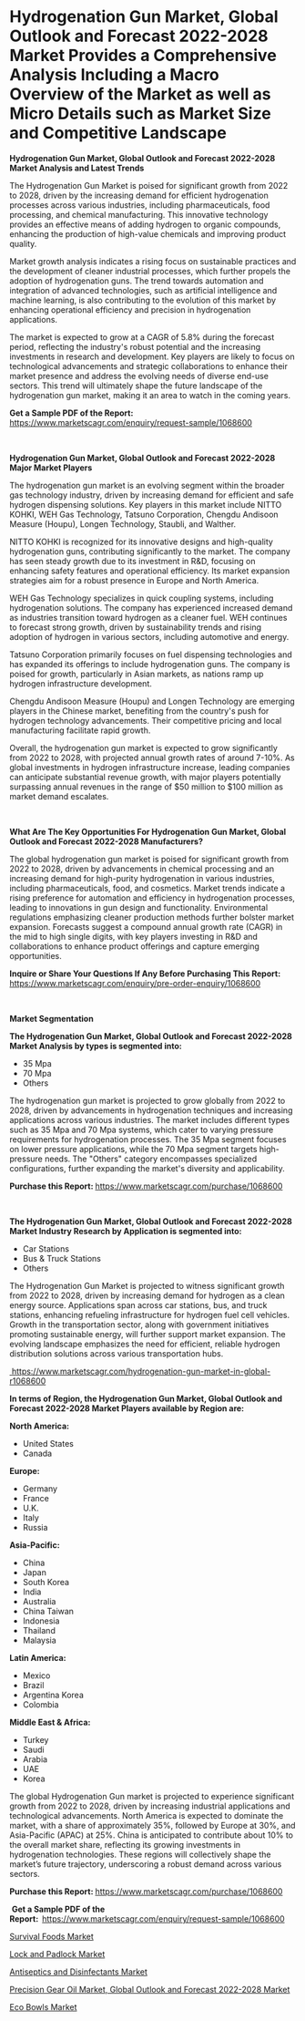 <p><h1>Hydrogenation Gun Market, Global Outlook and Forecast 2022-2028 Market Provides a Comprehensive Analysis Including a Macro Overview of the Market as well as Micro Details such as Market Size and Competitive Landscape</h1></p><p><strong>Hydrogenation Gun Market, Global Outlook and Forecast 2022-2028 Market Analysis and Latest Trends</strong></p>
<p><p>The Hydrogenation Gun Market is poised for significant growth from 2022 to 2028, driven by the increasing demand for efficient hydrogenation processes across various industries, including pharmaceuticals, food processing, and chemical manufacturing. This innovative technology provides an effective means of adding hydrogen to organic compounds, enhancing the production of high-value chemicals and improving product quality.</p><p>Market growth analysis indicates a rising focus on sustainable practices and the development of cleaner industrial processes, which further propels the adoption of hydrogenation guns. The trend towards automation and integration of advanced technologies, such as artificial intelligence and machine learning, is also contributing to the evolution of this market by enhancing operational efficiency and precision in hydrogenation applications.</p><p>The market is expected to grow at a CAGR of 5.8% during the forecast period, reflecting the industry's robust potential and the increasing investments in research and development. Key players are likely to focus on technological advancements and strategic collaborations to enhance their market presence and address the evolving needs of diverse end-use sectors. This trend will ultimately shape the future landscape of the hydrogenation gun market, making it an area to watch in the coming years.</p></p>
<p><strong>Get a Sample PDF of the Report:&nbsp;</strong> <a href="https://www.marketscagr.com/enquiry/request-sample/1068600">https://www.marketscagr.com/enquiry/request-sample/1068600</a></p>
<p>&nbsp;</p>
<p><strong>Hydrogenation Gun Market, Global Outlook and Forecast 2022-2028 Major Market Players</strong></p>
<p><p>The hydrogenation gun market is an evolving segment within the broader gas technology industry, driven by increasing demand for efficient and safe hydrogen dispensing solutions. Key players in this market include NITTO KOHKI, WEH Gas Technology, Tatsuno Corporation, Chengdu Andisoon Measure (Houpu), Longen Technology, Staubli, and Walther.</p><p>NITTO KOHKI is recognized for its innovative designs and high-quality hydrogenation guns, contributing significantly to the market. The company has seen steady growth due to its investment in R&D, focusing on enhancing safety features and operational efficiency. Its market expansion strategies aim for a robust presence in Europe and North America.</p><p>WEH Gas Technology specializes in quick coupling systems, including hydrogenation solutions. The company has experienced increased demand as industries transition toward hydrogen as a cleaner fuel. WEH continues to forecast strong growth, driven by sustainability trends and rising adoption of hydrogen in various sectors, including automotive and energy.</p><p>Tatsuno Corporation primarily focuses on fuel dispensing technologies and has expanded its offerings to include hydrogenation guns. The company is poised for growth, particularly in Asian markets, as nations ramp up hydrogen infrastructure development.</p><p>Chengdu Andisoon Measure (Houpu) and Longen Technology are emerging players in the Chinese market, benefiting from the country's push for hydrogen technology advancements. Their competitive pricing and local manufacturing facilitate rapid growth.</p><p>Overall, the hydrogenation gun market is expected to grow significantly from 2022 to 2028, with projected annual growth rates of around 7-10%. As global investments in hydrogen infrastructure increase, leading companies can anticipate substantial revenue growth, with major players potentially surpassing annual revenues in the range of $50 million to $100 million as market demand escalates.</p></p>
<p>&nbsp;</p>
<p><strong>What Are The Key Opportunities For Hydrogenation Gun Market, Global Outlook and Forecast 2022-2028 Manufacturers?</strong></p>
<p><p>The global hydrogenation gun market is poised for significant growth from 2022 to 2028, driven by advancements in chemical processing and an increasing demand for high-purity hydrogenation in various industries, including pharmaceuticals, food, and cosmetics. Market trends indicate a rising preference for automation and efficiency in hydrogenation processes, leading to innovations in gun design and functionality. Environmental regulations emphasizing cleaner production methods further bolster market expansion. Forecasts suggest a compound annual growth rate (CAGR) in the mid to high single digits, with key players investing in R&D and collaborations to enhance product offerings and capture emerging opportunities.</p></p>
<p><strong>Inquire or Share Your Questions If Any Before Purchasing This Report:</strong> <a href="https://www.marketscagr.com/enquiry/pre-order-enquiry/1068600">https://www.marketscagr.com/enquiry/pre-order-enquiry/1068600</a></p>
<p>&nbsp;</p>
<p><strong>Market Segmentation</strong></p>
<p><strong>The Hydrogenation Gun Market, Global Outlook and Forecast 2022-2028 Market Analysis by types is segmented into:</strong></p>
<p><ul><li>35 Mpa</li><li>70 Mpa</li><li>Others</li></ul></p>
<p><p>The hydrogenation gun market is projected to grow globally from 2022 to 2028, driven by advancements in hydrogenation techniques and increasing applications across various industries. The market includes different types such as 35 Mpa and 70 Mpa systems, which cater to varying pressure requirements for hydrogenation processes. The 35 Mpa segment focuses on lower pressure applications, while the 70 Mpa segment targets high-pressure needs. The "Others" category encompasses specialized configurations, further expanding the market's diversity and applicability.</p></p>
<p><strong>Purchase this Report:&nbsp;</strong><a href="https://www.marketscagr.com/purchase/1068600">https://www.marketscagr.com/purchase/1068600</a></p>
<p>&nbsp;</p>
<p><strong>The Hydrogenation Gun Market, Global Outlook and Forecast 2022-2028 Market Industry Research by Application is segmented into:</strong></p>
<p><ul><li>Car Stations</li><li>Bus & Truck Stations</li><li>Others</li></ul></p>
<p><p>The Hydrogenation Gun Market is projected to witness significant growth from 2022 to 2028, driven by increasing demand for hydrogen as a clean energy source. Applications span across car stations, bus, and truck stations, enhancing refueling infrastructure for hydrogen fuel cell vehicles. Growth in the transportation sector, along with government initiatives promoting sustainable energy, will further support market expansion. The evolving landscape emphasizes the need for efficient, reliable hydrogen distribution solutions across various transportation hubs.</p></p>
<p><a href="https://www.marketscagr.com/hydrogenation-gun-market-in-global-r1068600">&nbsp;https://www.marketscagr.com/hydrogenation-gun-market-in-global-r1068600</a></p>
<p><strong>In terms of Region, the Hydrogenation Gun Market, Global Outlook and Forecast 2022-2028 Market Players available by Region are:</strong></p>
<p>
    <p> <strong> North America: </strong>
        <ul>
            <li>United States</li>
            <li>Canada</li>
        </ul>
        </p> 
    <p> <strong> Europe: </strong>
        <ul>
            <li>Germany</li>
            <li>France</li>
            <li>U.K.</li>
            <li>Italy</li>
            <li>Russia</li>
        </ul>
        </p> 
    <p> <strong> Asia-Pacific: </strong>
        <ul>
            <li>China</li>
            <li>Japan</li>
            <li>South Korea</li>
            <li>India</li>
            <li>Australia</li>
            <li>China Taiwan</li>
            <li>Indonesia</li>
            <li>Thailand</li>
            <li>Malaysia</li>
        </ul>
        </p> 
    <p> <strong> Latin America: </strong>
        <ul>
            <li>Mexico</li>
            <li>Brazil</li>
            <li>Argentina Korea</li>
            <li>Colombia</li>
        </ul>
        </p> 
    <p> <strong> Middle East & Africa: </strong>
        <ul>
            <li>Turkey</li>
            <li>Saudi</li>
            <li>Arabia</li>
            <li>UAE</li>
            <li>Korea</li>
        </ul>
    </p>
    </p>
<p><p>The global Hydrogenation Gun market is projected to experience significant growth from 2022 to 2028, driven by increasing industrial applications and technological advancements. North America is expected to dominate the market, with a share of approximately 35%, followed by Europe at 30%, and Asia-Pacific (APAC) at 25%. China is anticipated to contribute about 10% to the overall market share, reflecting its growing investments in hydrogenation technologies. These regions will collectively shape the market’s future trajectory, underscoring a robust demand across various sectors.</p></p>
<p><strong>Purchase this Report: </strong><a href="https://www.marketscagr.com/purchase/1068600">https://www.marketscagr.com/purchase/1068600</a></p>
<p>&nbsp;<strong>Get a Sample PDF of the Report:&nbsp;&nbsp;</strong><a href="https://www.marketscagr.com/enquiry/request-sample/1068600">https://www.marketscagr.com/enquiry/request-sample/1068600</a></p>
<p><strong></strong></p>
<p><p><a href="https://www.linkedin.com/pulse/survival-foods-market-forecast-global-trends-analysis-from-jt6de?trackingId=Da3IyMmGQ8Cm2rZuZer8qg%3D%3D">Survival Foods Market</a></p><p><a href="https://medium.com/@aterneyax6/the-global-lock-and-padlock-market-is-at-the-forefront-of-innovation-driving-rapid-industry-8ab6e9a35236">Lock and Padlock Market</a></p><p><a href="https://issuu.com/reportprime-2/docs/antiseptics-and-disinfectants-marke_25669cfb985eec">Antiseptics and Disinfectants Market</a></p><p><a href="https://github.com/provorikovar/Market-Research-Report-List-6/blob/main/precision-gear-oil-market-global-outlook-and-forecast-2022-2028-market.md">Precision Gear Oil Market, Global Outlook and Forecast 2022-2028 Market</a></p><p><a href="https://www.linkedin.com/pulse/future-eco-bowls-market-global-forecast-trends-2024-2031-u2t1e?trackingId=FLxozHaLReW%2ByxJV94M1Qw%3D%3D">Eco Bowls Market</a></p></p>